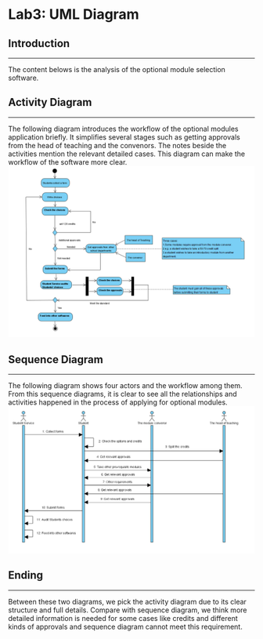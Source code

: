 # Lab3: UML Diagram
## Introduction
---
The content belows is the analysis of the optional module selection software.
## Activity Diagram
---
The following diagram introduces the workflow of the optional modules application briefly. It simplifies several stages such as getting approvals from the head of teaching and the convenors. The notes beside the activities mention the relevant detailed cases. This diagram can make the workflow of the software more clear.
![alt text](../images/Lab03A-1.PNG)

## Sequence Diagram
---
The following diagram shows four actors and the workflow among them. From this sequence diagrams, it is clear to see all the relationships and activities happened in the process of applying for optional modules. 
![alt text](../images/Lab03A-2.PNG)

## Ending
---
Between these two diagrams, we pick the activity diagram due to its clear structure and full details. Compare with sequence diagram, we think more detailed information is needed for some cases like credits and different kinds of approvals and sequence diagram cannot meet this requirement. 